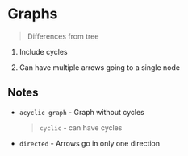 # Graphs
> Differences from tree

1. Include cycles

2. Can have multiple arrows going to a single node

## Notes

* `acyclic graph` - Graph without cycles
    > `cyclic` - can have cycles

* `directed` - Arrows go in only one direction
